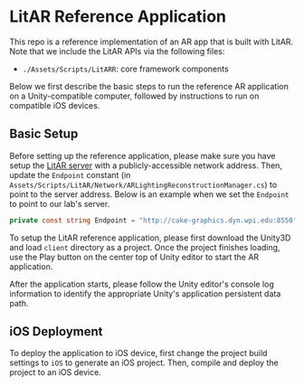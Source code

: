 # LitAR Reference Application

This repo is a reference implementation of an AR app that is built with LitAR.
Note that we include the LitAR APIs via the following files:
- `./Assets/Scripts/LitARR`: core framework components

Below we first describe the basic steps to run the reference AR application on a Unity-compatible computer, followed by instructions to run on compatible iOS devices.

## Basic Setup

Before setting up the reference application, please make sure you have setup the [LitAR server](../service/) with a publicly-accessible network address.
Then, update the `Endpoint` constant (in `Assets/Scripts/LitAR/Network/ARLightingReconstructionManager.cs`) to point to the server address. Below is an example when we set the `Endpoint` to point to our lab's server.

```csharp
private const string Endpoint = "http://cake-graphics.dyn.wpi.edu:8550";
```

To setup the LitAR reference application, please first download the Unity3D and load `client` directory as a project.
Once the project finishes loading, use the Play button on the center top of Unity editor to start the AR application.

After the application starts, please follow the Unity editor's console log information to identify the appropriate Unity's application persistent data path.

## iOS Deployment

To deploy the application to iOS device, first change the project build settings to `iOS` to generate an iOS project.
Then, compile and deploy the project to an iOS device.
